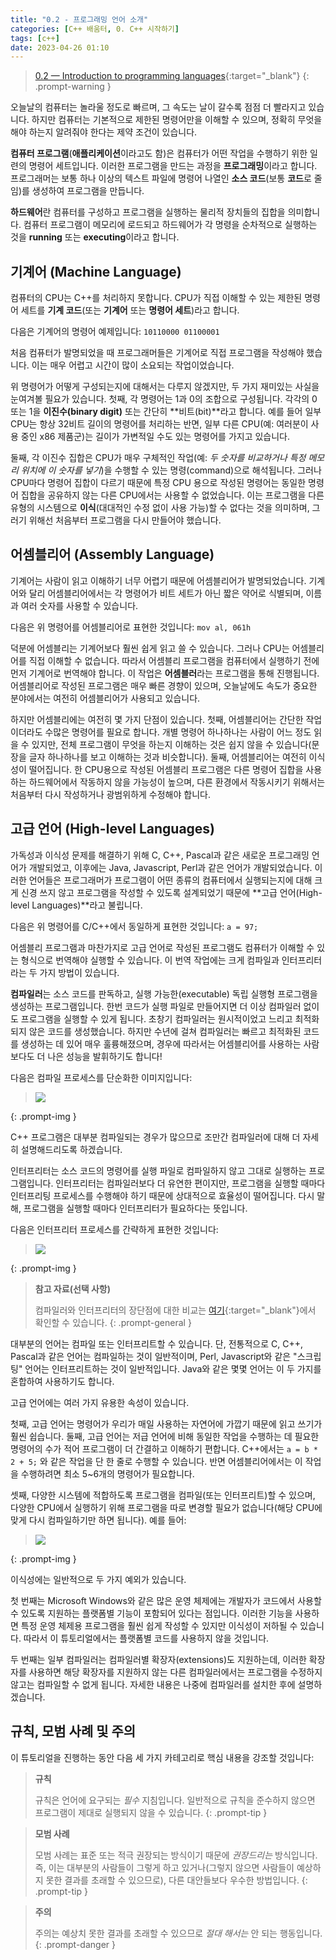 ```yaml
---
title: "0.2 - 프로그래밍 언어 소개"
categories: [C++ 배움터, 0. C++ 시작하기]
tags: [c++]
date: 2023-04-26 01:10
---
```


>[0.2 — Introduction to programming languages](https://www.learncpp.com/cpp-tutorial/introduction-to-programming-languages/){:target="_blank"}
{: .prompt-warning }

오늘날의 컴퓨터는 놀라울 정도로 빠르며, 그 속도는 날이 갈수록 점점 더 빨라지고 있습니다. 하지만 컴퓨터는 기본적으로 제한된 명령어만을 이해할 수 있으며, 정확히 무엇을 해야 하는지 알려줘야 한다는 제약 조건이 있습니다.

**컴퓨터 프로그램**(**애플리케이션**이라고도 함)은 컴퓨터가 어떤 작업을 수행하기 위한 일련의 명령어 세트입니다. 이러한 프로그램을 만드는 과정을 **프로그래밍**이라고 합니다. 프로그래머는 보통 하나 이상의 텍스트 파일에 명령어 나열인 **소스 코드**(보통 **코드**로 줄임)를 생성하여 프로그램을 만듭니다.

**하드웨어**란 컴퓨터를 구성하고 프로그램을 실행하는 물리적 장치들의 집합을 의미합니다. 컴퓨터 프로그램이 메모리에 로드되고 하드웨어가 각 명령을 순차적으로 실행하는 것을 **running** 또는 **executing**이라고 합니다.

## **기계어 (Machine Language)**

컴퓨터의 CPU는 C++를 처리하지 못합니다. CPU가 직접 이해할 수 있는 제한된 명령어 세트를 **기계 코드**(또는 **기계어** 또는 **명령어 세트**)라고 합니다.

다음은 기계어의 명령어 예제입니다: `10110000 01100001`

처음 컴퓨터가 발명되었을 때 프로그래머들은 기계어로 직접 프로그램을 작성해야 했습니다. 이는 매우 어렵고 시간이 많이 소요되는 작업이었습니다.

위 명령어가 어떻게 구성되는지에 대해서는 다루지 않겠지만, 두 가지 재미있는 사실을 눈여겨볼 필요가 있습니다. 첫째, 각 명령어는 1과 0의 조합으로 구성됩니다. 각각의 0 또는 1을 **이진수(binary digit)** 또는 간단히 **비트(bit)**라고 합니다. 예를 들어 일부 CPU는 항상 32비트 길이의 명령어를 처리하는 반면, 일부 다른 CPU(예: 여러분이 사용 중인 x86 제품군)는 길이가 가변적일 수도 있는 명령어를 가지고 있습니다.

둘째, 각 이진수 집합은 CPU가 매우 구체적인 작업(예: _두 숫자를 비교하거나_ _특정 메모리 위치에 이 숫자를 넣기_)을 수행할 수 있는 명령(command)으로 해석됩니다. 그러나 CPU마다 명령어 집합이 다르기 때문에 특정 CPU 용으로 작성된 명령어는 동일한 명령어 집합을 공유하지 않는 다른 CPU에서는 사용할 수 없었습니다. 이는 프로그램을 다른 유형의 시스템으로 **이식**(대대적인 수정 없이 사용 가능)할 수 없다는 것을 의미하며, 그러기 위해선 처음부터 프로그램을 다시 만들어야 했습니다.

## **어셈블리어 (Assembly Language)**

기계어는 사람이 읽고 이해하기 너무 어렵기 때문에 어셈블리어가 발명되었습니다. 기계어와 달리 어셈블리어에서는 각 명령어가 비트 세트가 아닌 짧은 약어로 식별되며, 이름과 여러 숫자를 사용할 수 있습니다.

다음은 위 명령어를 어셈블리어로 표현한 것입니다: `mov al, 061h`

덕분에 어셈블리는 기계어보다 훨씬 쉽게 읽고 쓸 수 있습니다. 그러나 CPU는 어셈블리어를 직접 이해할 수 없습니다. 따라서 어셈블리 프로그램을 컴퓨터에서 실행하기 전에 먼저 기계어로 번역해야 합니다. 이 작업은 **어셈블러**라는 프로그램을 통해 진행됩니다. 어셈블리어로 작성된 프로그램은 매우 빠른 경향이 있으며, 오늘날에도 속도가 중요한 분야에서는 여전히 어셈블리어가 사용되고 있습니다.

하지만 어셈블리에는 여전히 몇 가지 단점이 있습니다. 첫째, 어셈블리어는 간단한 작업이더라도 수많은 명령어를 필요로 합니다. 개별 명령어 하나하나는 사람이 어느 정도 읽을 수 있지만, 전체 프로그램이 무엇을 하는지 이해하는 것은 쉽지 않을 수 있습니다(문장을 글자 하나하나를 보고 이해하는 것과 비슷합니다). 둘째, 어셈블리어는 여전히 이식성이 떨어집니다. 한 CPU용으로 작성된 어셈블리 프로그램은 다른 명령어 집합을 사용하는 하드웨어에서 작동하지 않을 가능성이 높으며, 다른 환경에서 작동시키기 위해서는 처음부터 다시 작성하거나 광범위하게 수정해야 합니다.

## **고급 언어 (High-level Languages)**

가독성과 이식성 문제를 해결하기 위해 C, C++, Pascal과 같은 새로운 프로그래밍 언어가 개발되었고, 이후에는 Java, Javascript, Perl과 같은 언어가 개발되었습니다. 이러한 언어들은 프로그래머가 프로그램이 어떤 종류의 컴퓨터에서 실행되는지에 대해 크게 신경 쓰지 않고 프로그램을 작성할 수 있도록 설계되었기 때문에 **고급 언어(High-level Languages)**라고 불립니다.

다음은 위 명령어를 C/C++에서 동일하게 표현한 것입니다: `a = 97;`

어셈블리 프로그램과 마찬가지로 고급 언어로 작성된 프로그램도 컴퓨터가 이해할 수 있는 형식으로 번역해야 실행할 수 있습니다. 이 번역 작업에는 크게 컴파일과 인터프리터라는 두 가지 방법이 있습니다.

**컴파일러**는 소스 코드를 판독하고, 실행 가능한(executable) 독립 실행형 프로그램을 생성하는 프로그램입니다. 한번 코드가 실행 파일로 만들어지면 더 이상 컴파일러 없이도 프로그램을 실행할 수 있게 됩니다. 초창기 컴파일러는 원시적이었고 느리고 최적화되지 않은 코드를 생성했습니다. 하지만 수년에 걸쳐 컴파일러는 빠르고 최적화된 코드를 생성하는 데 있어 매우 훌륭해졌으며, 경우에 따라서는 어셈블리어를 사용하는 사람보다도 더 나은 성능을 발휘하기도 합니다!

다음은 컴파일 프로세스를 단순화한 이미지입니다:

> <img src="https://www.learncpp.com/images/CppTutorial/Chapter0/Compiling-min.png?ezimgfmt=rs:521x161/rscb2/ng:webp/ngcb2">
{: .prompt-img }

C++ 프로그램은 대부분 컴파일되는 경우가 많으므로 조만간 컴파일러에 대해 더 자세히 설명해드리도록 하겠습니다.

인터프리터는 소스 코드의 명령어를 실행 파일로 컴파일하지 않고 그대로 실행하는 프로그램입니다. 인터프리터는 컴파일러보다 더 유연한 편이지만, 프로그램을 실행할 때마다 인터프리팅 프로세스를 수행해야 하기 때문에 상대적으로 효율성이 떨어집니다. 다시 말해, 프로그램을 실행할 때마다 인터프리터가 필요하다는 뜻입니다.

다음은 인터프리터 프로세스를 간략하게 표현한 것입니다:

><img src="https://www.learncpp.com/images/CppTutorial/Chapter0/Interpreting-min.png?ezimgfmt=rs:537x45/rscb2/ng:webp/ngcb2">
{: .prompt-img }

> **참고 자료(선택 사항)**
> 
> 컴파일러와 인터프리터의 장단점에 대한 비교는 [여기](https://stackoverflow.com/questions/38491212/difference-between-compiled-and-interpreted-languages/38491646#38491646){:target="_blank"}에서 확인할 수 있습니다.
{: .prompt-general }

대부분의 언어는 컴파일 또는 인터프리트할 수 있습니다. 단, 전통적으로 C, C++, Pascal과 같은 언어는 컴파일하는 것이 일반적이며, Perl, Javascript와 같은 "스크립팅" 언어는 인터프리트하는 것이 일반적입니다. Java와 같은 몇몇 언어는 이 두 가지를 혼합하여 사용하기도 합니다.

고급 언어에는 여러 가지 유용한 속성이 있습니다.

첫째, 고급 언어는 명령어가 우리가 매일 사용하는 자연어에 가깝기 때문에 읽고 쓰기가 훨씬 쉽습니다. 둘째, 고급 언어는 저급 언어에 비해 동일한 작업을 수행하는 데 필요한 명령어의 수가 적어 프로그램이 더 간결하고 이해하기 편합니다. C++에서는 `a = b * 2 + 5;` 와 같은 작업을 단 한 줄로 수행할 수 있습니다. 반면 어셈블리어에서는 이 작업을 수행하려면 최소 5~6개의 명령어가 필요합니다.

셋째, 다양한 시스템에 적합하도록 프로그램을 컴파일(또는 인터프리트)할 수 있으며, 다양한 CPU에서 실행하기 위해 프로그램을 따로 변경할 필요가 없습니다(해당 CPU에 맞게 다시 컴파일하기만 하면 됩니다). 예를 들어:

><img src="https://www.learncpp.com/images/CppTutorial/Chapter0/Portability-min.png?ezimgfmt=rs:481x261/rscb2/ng:webp/ngcb2">
{: .prompt-img }

이식성에는 일반적으로 두 가지 예외가 있습니다.

첫 번째는 Microsoft Windows와 같은 많은 운영 체제에는 개발자가 코드에서 사용할 수 있도록 지원하는 플랫폼별 기능이 포함되어 있다는 점입니다. 이러한 기능을 사용하면 특정 운영 체제용 프로그램을 훨씬 쉽게 작성할 수 있지만 이식성이 저하될 수 있습니다. 따라서 이 튜토리얼에서는 플랫폼별 코드를 사용하지 않을 것입니다.

두 번째는 일부 컴파일러는 컴파일러별 확장자(extensions)도 지원하는데, 이러한 확장자를 사용하면 해당 확장자를 지원하지 않는 다른 컴파일러에서는 프로그램을 수정하지 않고는 컴파일할 수 없게 됩니다. 자세한 내용은 나중에 컴파일러를 설치한 후에 설명하겠습니다.

## **규칙, 모범 사례 및 주의**

이 튜토리얼을 진행하는 동안 다음 세 가지 카테고리로 핵심 내용을 강조할 것입니다:

> **규칙**
> 
> 규칙은 언어에 요구되는 _필수_ 지침입니다. 일반적으로 규칙을 준수하지 않으면 프로그램이 제대로 실행되지 않을 수 있습니다.
{: .prompt-tip }

> **모범 사례**
>
> 모범 사례는 표준 또는 적극 권장되는 방식이기 때문에 _권장드리는_ 방식입니다. 즉, 이는 대부분의 사람들이 그렇게 하고 있거나(그렇지 않으면 사람들이 예상하지 못한 결과를 초래할 수 있으므로), 다른 대안들보다 우수한 방법입니다.
{: .prompt-tip }

> **주의**
>
> 주의는 예상치 못한 결과를 초래할 수 있으므로 _절대 해서는_ 안 되는 행동입니다.
{: .prompt-danger }
